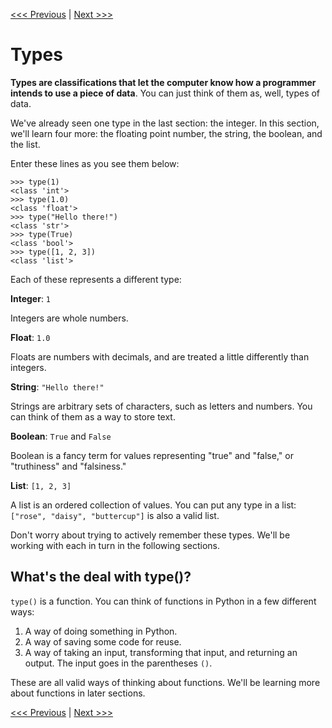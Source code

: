 [<<< Previous](01-repl.md) | [Next >>>](03-variables.md)

# Types

**Types are classifications that let the computer know how a programmer intends to use a piece of data**. You can just think of them as, well, types of data.

We've already seen one type in the last section: the integer. In this section, we'll learn four more: the floating point number, the string, the boolean, and the list.

Enter these lines as you see them below:

```pycon
>>> type(1)
<class 'int'>
>>> type(1.0)
<class 'float'>
>>> type("Hello there!")
<class 'str'>
>>> type(True)
<class 'bool'>
>>> type([1, 2, 3])
<class 'list'>
```

Each of these represents a different type:

**Integer**: `1`

Integers are whole numbers.

**Float**: `1.0`

Floats are numbers with decimals, and are treated a little differently than integers.

**String**: `"Hello there!"`

Strings are arbitrary sets of characters, such as letters and numbers. You can think of them as a way to store text.

**Boolean**: `True` and `False`

Boolean is a fancy term for values representing "true" and "false," or "truthiness" and "falsiness."

**List**: `[1, 2, 3]`

A list is an ordered collection of values. You can put any type in a list: `["rose", "daisy", "buttercup"]` is also a valid list.

Don't worry about trying to actively remember these types. We'll be working with each in turn in the following sections.

## What's the deal with type()?

`type()` is a function. You can think of functions in Python in a few different ways:

1. A way of doing something in Python.
2. A way of saving some code for reuse.
3. A way of taking an input, transforming that input, and returning an output. The input goes in the parentheses `()`.

These are all valid ways of thinking about functions. We'll be learning more about functions in later sections.

[<<< Previous](01-repl.md) | [Next >>>](03-variables.md)

